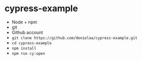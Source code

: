 # cypress-example

- Node + npm
- git
- Github account
- `git clone https://github.com/denielaa/cypress-example.git`
- `cd cypress-example`
- `npm install`
- `npm run cy:open`

